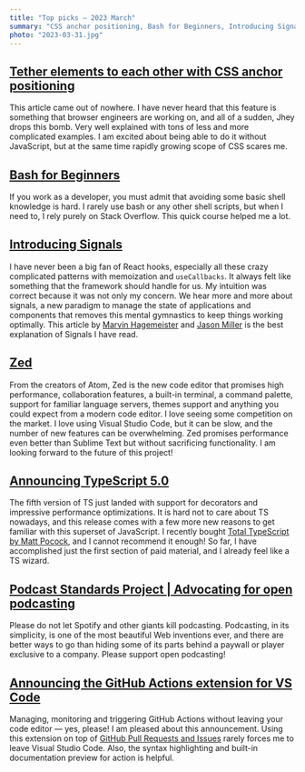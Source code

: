 ```yaml
---
title: "Top picks — 2023 March"
summary: "CSS anchor positioning, Bash for Beginners, Introducing Signals, Rust-based Zed, TypeScript 5.0 landed, Podcast Standards Project and GitHub Actions extension for VS Code."
photo: "2023-03-31.jpg"
---
```


## [Tether elements to each other with CSS anchor positioning](https://developer.chrome.com/blog/tether-elements-to-each-other-with-css-anchor-positioning/)

This article came out of nowhere. I have never heard that this feature is something that browser engineers are working on, and all of a sudden, Jhey drops this bomb. Very well explained with tons of less and more complicated examples. I am excited about being able to do it without JavaScript, but at the same time rapidly growing scope of CSS scares me.

## [Bash for Beginners](https://youtube.com/playlist?list=PLlrxD0HtieHh9ZhrnEbZKhzk0cetzuX7l)

If you work as a developer, you must admit that avoiding some basic shell knowledge is hard. I rarely use bash or any other shell scripts, but when I need to, I rely purely on Stack Overflow. This quick course helped me a lot.

## [Introducing Signals](https://preactjs.com/blog/introducing-signals/)

I have never been a big fan of React hooks, especially all these crazy complicated patterns with memoization and `useCallbacks`. It always felt like something that the framework should handle for us. My intuition was correct because it was not only my concern. We hear more and more about signals, a new paradigm to manage the state of applications and components that removes this mental gymnastics to keep things working optimally. This article by [Marvin Hagemeister](https://marvinh.dev) and [Jason Miller](https://mastodon.social/@developit) is the best explanation of Signals I have read.

## [Zed](https://zed.dev)

From the creators of Atom, Zed is the new code editor that promises high performance, collaboration features, a built-in terminal, a command palette, support for familiar language servers, themes support and anything you could expect from a modern code editor. I love seeing some competition on the market. I love using Visual Studio Code, but it can be slow, and the number of new features can be overwhelming. Zed promises performance even better than Sublime Text but without sacrificing functionality. I am looking forward to the future of this project!

## [Announcing TypeScript 5.0](https://devblogs.microsoft.com/typescript/announcing-typescript-5-0/)

The fifth version of TS just landed with support for decorators and impressive performance optimizations. It is hard not to care about TS nowadays, and this release comes with a few more new reasons to get familiar with this superset of JavaScript. I recently bought [Total TypeScript by Matt Pocock](https://www.totaltypescript.com), and I cannot recommend it enough! So far, I have accomplished just the first section of paid material, and I already feel like a TS wizard.

## [Podcast Standards Project | Advocating for open podcasting](https://podstandards.org)

Please do not let Spotify and other giants kill podcasting. Podcasting, in its simplicity, is one of the most beautiful Web inventions ever, and there are better ways to go than hiding some of its parts behind a paywall or player exclusive to a company. Please support open podcasting!

## [Announcing the GitHub Actions extension for VS Code](https://github.blog/2023-03-28-announcing-the-github-actions-extension-for-vs-code/)

Managing, monitoring and triggering GitHub Actions without leaving your code editor — yes, please! I am pleased about this announcement. Using this extension on top of [GitHub Pull Requests and Issues](https://marketplace.visualstudio.com/items?itemName=GitHub.vscode-pull-request-github) rarely forces me to leave Visual Studio Code. Also, the syntax highlighting and built-in documentation preview for action is helpful.
